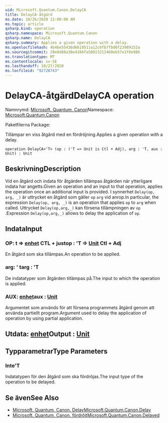 ```yaml
---
uid: Microsoft.Quantum.Canon.DelayCA
title: DelayCA-åtgärd
ms.date: 10/26/2020 12:00:00 AM
ms.topic: article
qsharp.kind: operation
qsharp.namespace: Microsoft.Quantum.Canon
qsharp.name: DelayCA
qsharp.summary: Applies a given operation with a delay.
ms.openlocfilehash: 4b4be55436d6619511a12c6fb7fbd0f23989152a
ms.sourcegitcommit: 29e0d88a30e4166fa580132124b0eb57e1f0e986
ms.translationtype: MT
ms.contentlocale: sv-SE
ms.lasthandoff: 10/27/2020
ms.locfileid: "92728743"
---
```

# <a name="delayca-operation"></a><span data-ttu-id="c07e5-102">DelayCA-åtgärd</span><span class="sxs-lookup"><span data-stu-id="c07e5-102">DelayCA operation</span></span>

<span data-ttu-id="c07e5-103">Namnrymd: [Microsoft. Quantum. Canon](xref:Microsoft.Quantum.Canon)</span><span class="sxs-lookup"><span data-stu-id="c07e5-103">Namespace: [Microsoft.Quantum.Canon](xref:Microsoft.Quantum.Canon)</span></span>

<span data-ttu-id="c07e5-104">Paketfilerna [](https://nuget.org/packages/)</span><span class="sxs-lookup"><span data-stu-id="c07e5-104">Package: [](https://nuget.org/packages/)</span></span>


<span data-ttu-id="c07e5-105">Tillämpar en viss åtgärd med en fördröjning.</span><span class="sxs-lookup"><span data-stu-id="c07e5-105">Applies a given operation with a delay.</span></span>

```qsharp
operation DelayCA<'T> (op : ('T => Unit is Ctl + Adj), arg : 'T, aux : Unit) : Unit
```


## <a name="description"></a><span data-ttu-id="c07e5-106">Beskrivning</span><span class="sxs-lookup"><span data-stu-id="c07e5-106">Description</span></span>

<span data-ttu-id="c07e5-107">Vid en åtgärd och indata för åtgärden tillämpas åtgärden när ytterligare indata har angetts.</span><span class="sxs-lookup"><span data-stu-id="c07e5-107">Given an operation and an input to that operation, applies the operation once an additional input is provided.</span></span>
<span data-ttu-id="c07e5-108">I synnerhet `Delay(op, arg, _)` är uttrycket en åtgärd som gäller `op` `arg` vid anrop.</span><span class="sxs-lookup"><span data-stu-id="c07e5-108">In particular, the expression `Delay(op, arg, _)` is an operation that applies `op` to `arg` when called.</span></span>
<span data-ttu-id="c07e5-109">Uttrycket `Delay(op,arg,_)` kan försena tillämpningen av `op` .</span><span class="sxs-lookup"><span data-stu-id="c07e5-109">Expression `Delay(op,arg,_)` allows to delay the application of `op`.</span></span>

## <a name="input"></a><span data-ttu-id="c07e5-110">Indata</span><span class="sxs-lookup"><span data-stu-id="c07e5-110">Input</span></span>

### <a name="op--t--unit-ctl--adj"></a><span data-ttu-id="c07e5-111">OP: t => [enhet](xref:microsoft.quantum.lang-ref.unit) CTL + just</span><span class="sxs-lookup"><span data-stu-id="c07e5-111">op : 'T => [Unit](xref:microsoft.quantum.lang-ref.unit) Ctl + Adj</span></span>

<span data-ttu-id="c07e5-112">En åtgärd som ska tillämpas.</span><span class="sxs-lookup"><span data-stu-id="c07e5-112">An operation to be applied.</span></span>


### <a name="arg--t"></a><span data-ttu-id="c07e5-113">arg: ' t</span><span class="sxs-lookup"><span data-stu-id="c07e5-113">arg : 'T</span></span>

<span data-ttu-id="c07e5-114">De indatatyper som åtgärden tillämpas på.</span><span class="sxs-lookup"><span data-stu-id="c07e5-114">The input to which the operation is applied.</span></span>


### <a name="aux--unit"></a><span data-ttu-id="c07e5-115">AUX: [enhet](xref:microsoft.quantum.lang-ref.unit)</span><span class="sxs-lookup"><span data-stu-id="c07e5-115">aux : [Unit](xref:microsoft.quantum.lang-ref.unit)</span></span>

<span data-ttu-id="c07e5-116">Argumentet som används för att försena programmets åtgärd genom att använda partiellt program.</span><span class="sxs-lookup"><span data-stu-id="c07e5-116">Argument used to delay the application of operation by using partial application.</span></span>



## <a name="output--unit"></a><span data-ttu-id="c07e5-117">Utdata: [enhet](xref:microsoft.quantum.lang-ref.unit)</span><span class="sxs-lookup"><span data-stu-id="c07e5-117">Output : [Unit](xref:microsoft.quantum.lang-ref.unit)</span></span>



## <a name="type-parameters"></a><span data-ttu-id="c07e5-118">Typparametrar</span><span class="sxs-lookup"><span data-stu-id="c07e5-118">Type Parameters</span></span>

### <a name="t"></a><span data-ttu-id="c07e5-119">Inte</span><span class="sxs-lookup"><span data-stu-id="c07e5-119">'T</span></span>

<span data-ttu-id="c07e5-120">Indatatypen för den åtgärd som ska fördröjas.</span><span class="sxs-lookup"><span data-stu-id="c07e5-120">The input type of the operation to be delayed.</span></span>

## <a name="see-also"></a><span data-ttu-id="c07e5-121">Se även</span><span class="sxs-lookup"><span data-stu-id="c07e5-121">See Also</span></span>

- [<span data-ttu-id="c07e5-122">Microsoft. Quantum. Canon. Delay</span><span class="sxs-lookup"><span data-stu-id="c07e5-122">Microsoft.Quantum.Canon.Delay</span></span>](xref:Microsoft.Quantum.Canon.Delay)
- [<span data-ttu-id="c07e5-123">Microsoft. Quantum. Canon. fördröjt</span><span class="sxs-lookup"><span data-stu-id="c07e5-123">Microsoft.Quantum.Canon.Delayed</span></span>](xref:Microsoft.Quantum.Canon.Delayed)